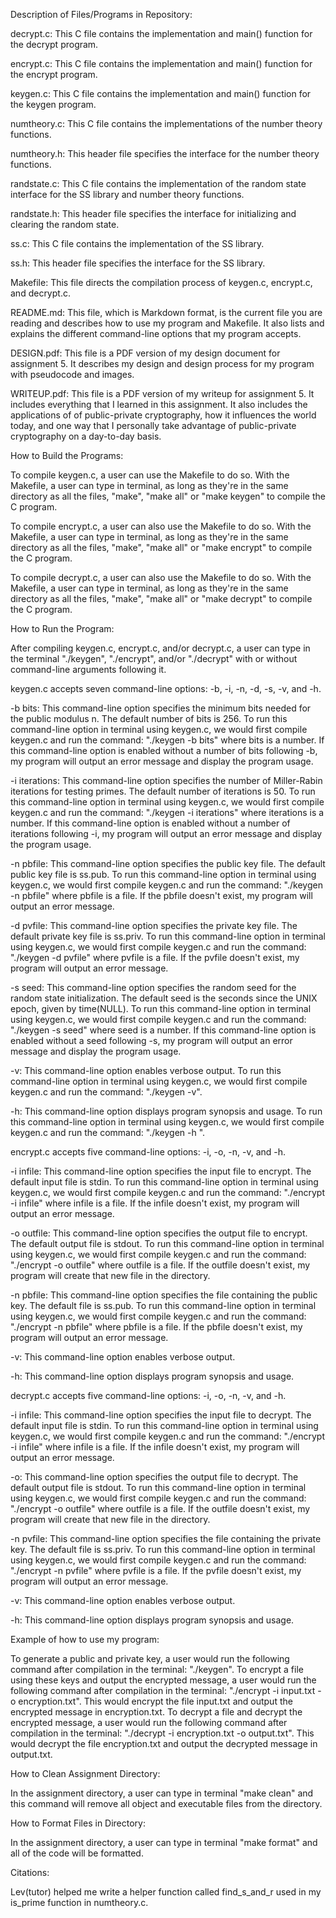 Description of Files/Programs in Repository:

decrypt.c: This C file contains the implementation and main() function for the decrypt program.

encrypt.c: This C file contains the implementation and main() function for the encrypt program.

keygen.c: This C file contains the implementation and main() function for the keygen program.

numtheory.c: This C file contains the implementations of the number theory functions.

numtheory.h: This header file specifies the interface for the number theory functions.

randstate.c: This C file contains the implementation of the random state interface for the SS library and number theory functions.

randstate.h: This header file specifies the interface for initializing and clearing the random state.

ss.c: This C file contains the implementation of the SS library.

ss.h: This header file specifies the interface for the SS library.

Makefile: This file directs the compilation process of keygen.c, encrypt.c, and decrypt.c.

README.md: This file, which is Markdown format, is the current file you are reading and describes how to use my program and Makefile. It also lists and explains the different command-line options that my program accepts.

DESIGN.pdf: This file is a PDF version of my design document for assignment 5. It describes my design and design process for my program with pseudocode and images.

WRITEUP.pdf: This file is a PDF version of my writeup for assignment 5. It includes everything that I learned in this assignment. It also includes the applications of of public-private cryptography, how it influences the world today, and one way that I personally take advantage of public-private cryptography on a day-to-day basis.

How to Build the Programs:

To compile keygen.c, a user can use the Makefile to do so. With the Makefile, a user can type in terminal, as long as they're in the same directory as all the files, "make", "make all" or "make keygen" to compile the C program.

To compile encrypt.c, a user can also use the Makefile to do so. With the Makefile, a user can type in terminal, as long as they're in the same directory as all the files, "make", "make all" or "make encrypt" to compile the C program.

To compile decrypt.c, a user can also use the Makefile to do so. With the Makefile, a user can type in terminal, as long as they're in the same directory as all the files, "make", "make all" or "make decrypt" to compile the C program.

How to Run the Program:

After compiling keygen.c, encrypt.c, and/or decrypt.c, a user can type in the terminal "./keygen", "./encrypt", and/or "./decrypt" with or without command-line arguments following it.

keygen.c accepts seven command-line options: -b, -i, -n, -d, -s, -v, and -h.

-b bits: This command-line option specifies the minimum bits needed for the public modulus n. The default number of bits is 256. To run this command-line option in terminal using keygen.c, we would first compile keygen.c and run the command: "./keygen -b bits" where bits is a number. If this command-line option is enabled without a number of bits following -b, my program will output an error message and display the program usage.

-i iterations: This command-line option specifies the number of Miller-Rabin iterations for testing primes. The default number of iterations is 50. To run this command-line option in terminal using keygen.c, we would first compile keygen.c and run the command: "./keygen -i iterations" where iterations is a number. If this command-line option is enabled without a number of iterations following -i, my program will output an error message and display the program usage.

-n pbfile: This command-line option specifies the public key file. The default public key file is ss.pub. To run this command-line option in terminal using keygen.c, we would first compile keygen.c and run the command: "./keygen -n pbfile" where pbfile is a file. If the pbfile doesn't exist, my program will output an error message.

-d pvfile: This command-line option specifies the private key file. The default private key file is ss.priv. To run this command-line option in terminal using keygen.c, we would first compile keygen.c and run the command: "./keygen -d pvfile" where pvfile is a file. If the pvfile doesn't exist, my program will output an error message.

-s seed: This command-line option specifies the random seed for the random state initialization. The default seed is the seconds since the UNIX epoch, given by time(NULL). To run this command-line option in terminal using keygen.c, we would first compile keygen.c and run the command: "./keygen -s seed" where seed is a number. If this command-line option is enabled without a seed following -s, my program will output an error message and display the program usage.

-v: This command-line option enables verbose output. To run this command-line option in terminal using keygen.c, we would first compile keygen.c and run the command: "./keygen -v".

-h: This command-line option displays program synopsis and usage. To run this command-line option in terminal using keygen.c, we would first compile keygen.c and run the command: "./keygen -h ".

encrypt.c accepts five command-line options: -i, -o, -n, -v, and -h.

-i infile: This command-line option specifies the input file to encrypt. The default input file is stdin. To run this command-line option in terminal using keygen.c, we would first compile keygen.c and run the command: "./encrypt -i infile" where infile is a file. If the infile doesn't exist, my program will output an error message.

-o outfile: This command-line option specifies the output file to encrypt. The default output file is stdout. To run this command-line option in terminal using keygen.c, we would first compile keygen.c and run the command: "./encrypt -o outfile" where outfile is a file. If the outfile doesn't exist, my program will create that new file in the directory.

-n pbfile: This command-line option specifies the file containing the public key. The default file is ss.pub. To run this command-line option in terminal using keygen.c, we would first compile keygen.c and run the command: "./encrypt -n pbfile" where pbfile is a file. If the pbfile doesn't exist, my program will output an error message.

-v: This command-line option enables verbose output.

-h: This command-line option displays program synopsis and usage.

decrypt.c accepts five command-line options: -i, -o, -n, -v, and -h.

-i infile: This command-line option specifies the input file to decrypt. The default input file is stdin. To run this command-line option in terminal using keygen.c, we would first compile keygen.c and run the command: "./encrypt -i infile" where infile is a file. If the infile doesn't exist, my program will output an error message.

-o: This command-line option specifies the output file to decrypt. The default output file is stdout. To run this command-line option in terminal using keygen.c, we would first compile keygen.c and run the command: "./encrypt -o outfile" where outfile is a file. If the outfile doesn't exist, my program will create that new file in the directory.

-n pvfile: This command-line option specifies the file containing the private key. The default file is ss.priv. To run this command-line option in terminal using keygen.c, we would first compile keygen.c and run the command: "./encrypt -n pvfile" where pvfile is a file. If the pvfile doesn't exist, my program will output an error message.

-v: This command-line option enables verbose output.

-h: This command-line option displays program synopsis and usage. 

Example of how to use my program:

To generate a public and private key, a user would run the following command after compilation in the terminal: "./keygen". To encrypt a file using these keys and output the encrypted message, a user would run the following command after compilation in the terminal: "./encrypt -i input.txt -o encryption.txt". This would encrypt the file input.txt and output the encrypted message in encryption.txt. To decrypt a file and decrypt the encrypted message, a user would run the following command after compilation in the terminal: "./decrypt -i encryption.txt -o output.txt". This would decrypt the file encryption.txt and output the decrypted message in output.txt.

How to Clean Assignment Directory:

In the assignment directory, a user can type in terminal "make clean" and this command will remove all object and executable files from the directory.

How to Format Files in Directory:

In the assignment directory, a user can type in terminal "make format" and all of the code will be formatted.

Citations:

Lev(tutor) helped me write a helper function called find_s_and_r used in my is_prime function in numtheory.c.